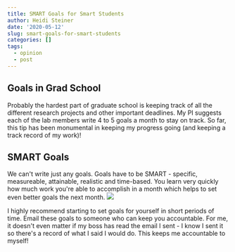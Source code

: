 ```yaml
---
title: SMART Goals for Smart Students
author: Heidi Steiner
date: '2020-05-12'
slug: smart-goals-for-smart-students
categories: []
tags:
  - opinion
  - post
---
```


## Goals in Grad School 
Probably the hardest part of graduate school is keeping track of all the different research projects and other important deadlines. My PI suggests each of the lab members write 4 to 5 goals a month to stay on track. So far, this tip has been monumental in keeping my progress going (and keeping a track record of my work)!

## SMART Goals
We can't write just any goals. Goals have to be SMART - specific, measureable, attainable, realistic and time-based. You learn very quickly how much work you're able to accomplish in a month which helps to set even better goals the next month. 
![](/images/smartgoals.png)

I highly recommend starting to set goals for yourself in short periods of time. Email these goals to someone who can keep you accountable. For me, it doesn't even matter if my boss has read the email I sent - I know I sent it so there's a record of what I said I would do. This keeps me accountable to myself! 